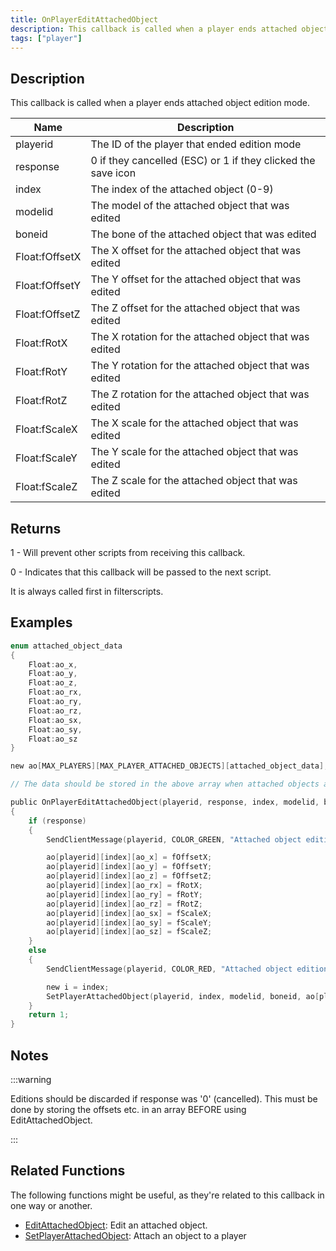 ```yaml
---
title: OnPlayerEditAttachedObject
description: This callback is called when a player ends attached object edition mode.
tags: ["player"]
---
```


<VersionWarn name='callback' version='SA-MP 0.3e' />

## Description

This callback is called when a player ends attached object edition mode.

| Name           | Description                                                   |
| -------------- | ------------------------------------------------------------- |
| playerid       | The ID of the player that ended edition mode                  |
| response       | 0 if they cancelled (ESC) or 1 if they clicked the save icon  |
| index          | The index of the attached object (0-9)                        |
| modelid        | The model of the attached object that was edited              |
| boneid         | The bone of the attached object that was edited               |
| Float:fOffsetX | The X offset for the attached object that was edited          |
| Float:fOffsetY | The Y offset for the attached object that was edited          |
| Float:fOffsetZ | The Z offset for the attached object that was edited          |
| Float:fRotX    | The X rotation for the attached object that was edited        |
| Float:fRotY    | The Y rotation for the attached object that was edited        |
| Float:fRotZ    | The Z rotation for the attached object that was edited        |
| Float:fScaleX  | The X scale for the attached object that was edited           |
| Float:fScaleY  | The Y scale for the attached object that was edited           |
| Float:fScaleZ  | The Z scale for the attached object that was edited           |

## Returns

1 - Will prevent other scripts from receiving this callback.

0 - Indicates that this callback will be passed to the next script.

It is always called first in filterscripts.

## Examples

```c
enum attached_object_data
{
    Float:ao_x,
    Float:ao_y,
    Float:ao_z,
    Float:ao_rx,
    Float:ao_ry,
    Float:ao_rz,
    Float:ao_sx,
    Float:ao_sy,
    Float:ao_sz
}

new ao[MAX_PLAYERS][MAX_PLAYER_ATTACHED_OBJECTS][attached_object_data];

// The data should be stored in the above array when attached objects are attached.

public OnPlayerEditAttachedObject(playerid, response, index, modelid, boneid, Float:fOffsetX, Float:fOffsetY, Float:fOffsetZ, Float:fRotX, Float:fRotY, Float:fRotZ, Float:fScaleX, Float:fScaleY, Float:fScaleZ)
{
    if (response)
    {
        SendClientMessage(playerid, COLOR_GREEN, "Attached object edition saved.");

        ao[playerid][index][ao_x] = fOffsetX;
        ao[playerid][index][ao_y] = fOffsetY;
        ao[playerid][index][ao_z] = fOffsetZ;
        ao[playerid][index][ao_rx] = fRotX;
        ao[playerid][index][ao_ry] = fRotY;
        ao[playerid][index][ao_rz] = fRotZ;
        ao[playerid][index][ao_sx] = fScaleX;
        ao[playerid][index][ao_sy] = fScaleY;
        ao[playerid][index][ao_sz] = fScaleZ;
    }
    else
    {
        SendClientMessage(playerid, COLOR_RED, "Attached object edition not saved.");

        new i = index;
        SetPlayerAttachedObject(playerid, index, modelid, boneid, ao[playerid][i][ao_x], ao[playerid][i][ao_y], ao[playerid][i][ao_z], ao[playerid][i][ao_rx], ao[playerid][i][ao_ry], ao[playerid][i][ao_rz], ao[playerid][i][ao_sx], ao[playerid][i][ao_sy], ao[playerid][i][ao_sz]);
    }
    return 1;
}
```

## Notes

:::warning

Editions should be discarded if response was '0' (cancelled). This must be done by storing the offsets etc. in an array BEFORE using EditAttachedObject.

:::

## Related Functions

The following functions might be useful, as they're related to this callback in one way or another. 

- [EditAttachedObject](../functions/EditAttachedObject): Edit an attached object.
- [SetPlayerAttachedObject](../functions/SetPlayerAttachedObject): Attach an object to a player
